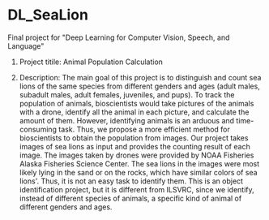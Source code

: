 # DL_SeaLion
Final project for "Deep Learning for Computer Vision, Speech, and Language"
1. Project titile: Animal Population Calculation

2. Description: 
The main goal of this project is to distinguish and count sea lions of the same species from different genders and ages (adult males, subadult males, adult females, juveniles, and pups). To track the population of animals, bioscientists would take pictures of the animals with a drone, identify all the animal in each picture, and calculate the amount of them. However, identifying animals is an arduous and time-consuming task. Thus, we propose a more efficient method for bioscientists to obtain the population from images. 
Our project takes images of sea lions as input and provides the counting result of each image. The images taken by drones were provided by NOAA Fisheries Alaska Fisheries Science Center. The sea lions in the images were most likely lying in the sand or on the rocks, which have similar colors of sea lions'. Thus, it is not an easy task to identify them. This is an object identification project, but it is different from ILSVRC, since we identify, instead of different species of animals, a specific kind of animal of different genders and ages.
